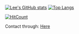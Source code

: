 [![Lee's GitHub stats](https://github-readme-stats.vercel.app/api?username=RyoLee&line_height=24.5&show_icons=true&hide_border=true)](https://github.com/anuraghazra/github-readme-stats)
[![Top Langs](https://github-readme-stats.vercel.app/api/top-langs/?username=RyoLee&layout=compact&langs_count=8&hide_border=true&card_width=256)](https://github.com/anuraghazra/github-readme-stats)

[![HitCount](https://hits.dwyl.com/RyoLee/RyoLee.svg?style=flat-square&show=unique)](http://hits.dwyl.com/RyoLee/RyoLee)

<!-- ### Finding a new job(based in Chengdu) 🤔-->
Contact through:
[Here](https://github.com/RyoLee/RyoLee/issues/new)

<!-- 4W -->
<!--
Contact through:
```
echo bGl4aWFuZ2Rvbmdkc2tAZ21haWwuY29t|base64 -d
```
or create a new issue [here](https://github.com/RyoLee/RyoLee/issues/new)
-->
<!--
**RyoLee/RyoLee** is a ✨ _special_ ✨ repository because its `README.md` (this file) appears on your GitHub profile.

Here are some ideas to get you started:

- 🔭 I’m currently working on ...
- 🌱 I’m currently learning ...
- 👯 I’m looking to collaborate on ...
- 🤔 I’m looking for help with ...
- 💬 Ask me about ...
- 📫 How to reach me: ...
- 😄 Pronouns: ...
- ⚡ Fun fact: ...
-->
